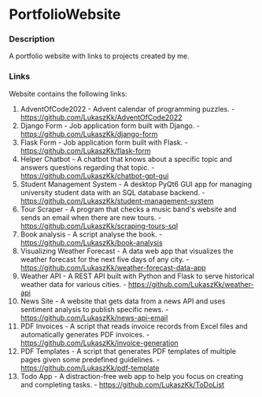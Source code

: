 # PortfolioWebsite

### Description
A portfolio website with links to projects created by me.

### Links
Website contains the following links:
1. AdventOfCode2022 - Advent calendar of programming puzzles. - https://github.com/LukaszKk/AdventOfCode2022
2. Django Form - Job application form built with Django. - https://github.com/LukaszKk/django-form
3. Flask Form - Job application form built with Flask. - https://github.com/LukaszKk/flask-form
4. Helper Chatbot - A chatbot that knows about a specific topic and answers questions regarding that topic. - https://github.com/LukaszKk/chatbot-gpt-gui
5. Student Management System - A desktop PyQt6 GUI app for managing university student data with an SQL database backend. - https://github.com/LukaszKk/student-management-system
6. Tour Scraper - A program that checks a music band's website and sends an email when there are new tours. - https://github.com/LukaszKk/scraping-tours-sql
7. Book analysis - A script analyse the book. - https://github.com/LukaszKk/book-analysis
8. Visualizing Weather Forecast - A data web app that visualizes the weather forecast for the next five days of any city. - https://github.com/LukaszKk/weather-forecast-data-app
9. Weather API - A REST API built with Python and Flask to serve historical weather data for various cities. - https://github.com/LukaszKk/weather-api
10. News Site - A website that gets data from a news API and uses sentiment analysis to publish specific news. - https://github.com/LukaszKk/news-api-email
11. PDF Invoices - A script that reads invoice records from Excel files and automatically generates PDF invoices. - https://github.com/LukaszKk/invoice-generation
12. PDF Templates - A script that generates PDF templates of multiple pages given some predefined guidelines. - https://github.com/LukaszKk/pdf-template
13. Todo App - A distraction-free web app to help you focus on creating and completing tasks. - https://github.com/LukaszKk/ToDoList
